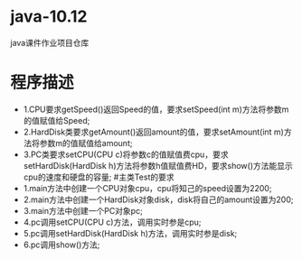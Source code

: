 # java-10.12
java课件作业项目仓库
# 程序描述
+ 1.CPU要求getSpeed()返回Speed的值，要求setSpeed(int m)方法将参数m的值赋值给Speed;
+ 2.HardDisk类要求getAmount()返回amount的值，要求setAmount(int m)方法将参数m的值赋值给amount;
+ 3.PC类要求setCPU(CPU c)将参数c的值赋值费cpu，要求setHardDisk(HardDisk h)方法将参数h值赋值费HD，要求show()方法能显示cpu的速度和硬盘的容量;
#主类Test的要求
+ 1.main方法中创建一个CPU对象cpu，cpu将知己的speed设置为2200;
+ 2.main方法中创建一个HardDisk对象disk，disk将自己的amount设置为200;
+ 3.main方法中创建一个PC对象pc;
+ 4.pc调用setCPU(CPU c)方法，调用实时参是cpu;
+ 5.pc调用setHardDisk(HardDisk h)方法，调用实时参是disk;
+ 6.pc调用show()方法;
